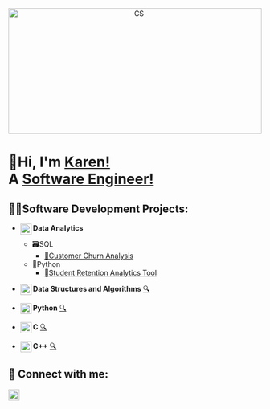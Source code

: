 <div style="text-align: center; width: 100%; max-width: 1200px; margin: 0 auto;">
  <img alt="CS" src="https://github.com/user-attachments/assets/4701c36f-491a-4894-87f2-aa9bff12f1c0" style="width: 100%; height: 250px; object-fit: cover;"/>
</div>

<h1>📌Hi, I'm <a href="https://www.linkedin.com/in/karen-m-ross/">Karen!</a> <br/>A <a href="https://github.com/mm1m5">Software Engineer!</a></h1>

<h2>👨‍💻Software Development Projects:</h2>

- <img align="left" alt="Data Analytics" width="22px" src="https://github.com/user-attachments/assets/ee91ab0e-d904-4e14-b397-cc7de6c4a7bf"/><b>Data Analytics</b>

  - <a>🗃️SQL</a>
    - <a href="https://github.com/mm1m5/Data-Analytics/tree/main/SQL/Credit%20Card%20Customer%20Churn%20Analysis">📂Customer Churn Analysis</a>
  - <a>🐍Python</a>
    - <a href="https://github.com/mm1m5/srt">📂Student Retention Analytics Tool</a>
- <img align="left" alt="Data&Algo Logo" width="22px" src="https://github.com/user-attachments/assets/9620ef84-3d30-4891-9140-eca90632528b"/><b>Data Structures and Algorithms</b>
  <a href="https://github.com/mm1m5/Data">🔍</a>
- <img align="left" alt="Python Logo" width="22px" src="https://github.com/user-attachments/assets/a25a7bfc-fe72-4046-8871-0c0ab6683831"/><b>Python</b>
  <a href="https://github.com/mm1m5/Python">🔍</a>
- <img align="left" alt="C Logo" width="22px" src="https://github.com/user-attachments/assets/5836d714-184d-4647-af3b-25a8350f8c1f"/><b>C</b>
  <a href="https://github.com/mm1m5/C">🔍</a>
- <img align="left" alt="C++ Logo" width="22px" src="https://github.com/user-attachments/assets/6c974c23-ecb7-4b0e-97c8-5cd02d989db4"/><b>C++</b>
  <a href="https://github.com/mm1m5/CPlus">🔍</a>






  
<h2> 🤳 Connect with me:</h2>

[<img align="center" alt="LinkedIn" width="22px" src="https://cdn.jsdelivr.net/npm/simple-icons@v3/icons/linkedin.svg"/>][linkedin]

[linkedin]: https://www.linkedin.com/in/karen-m-ross/
